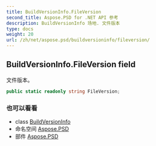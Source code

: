```yaml
---
title: BuildVersionInfo.FileVersion
second_title: Aspose.PSD for .NET API 参考
description: BuildVersionInfo 场地. 文件版本
type: docs
weight: 20
url: /zh/net/aspose.psd/buildversioninfo/fileversion/
---
```

## BuildVersionInfo.FileVersion field

文件版本。

```csharp
public static readonly string FileVersion;
```

### 也可以看看

* class [BuildVersionInfo](../)
* 命名空间 [Aspose.PSD](../../buildversioninfo/)
* 部件 [Aspose.PSD](../../../)


